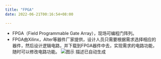 ```yaml
---
title: "FPGA"
date: 2022-06-21T00:16:54+08:00

---
```



-   FPGA（Field Programmable Gate
    Array），现场可编程门阵列。
-   FPGA由Xilinx，Alter等器件厂家提供，设计人员只需要根据需求选择相应的器件，然后设计逻辑电路，并下载到FPGA器件中去，实现需求的电路功能，随时可以修改电路功能。
    ![图示 描述已自动生成](https://cdn.jsdelivr.net/gh/smitwiki/smitwiki@master/static/media/13.png)


